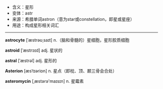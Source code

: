 - <span class="definition">含义：星形</span>
- <span class="definition">变体：astr</span>
- <span class="definition">来源：希腊单词astron（意为star或constellation，即星或星座）</span>
- <span class="definition">用途：构成星形相关词汇</span>

---

<span class="vocabulary">**astrocyte**</span> [ˈæstrəʊˌsaɪt] n.（脑和骨髓的）星细胞，星形胶质细胞 

<span class="vocabulary">**astroid**</span> [ˈæstrɔɪd] adj. 星状的

<span class="vocabulary">**astral**</span> [ˈæstrəl] adj. 星形的

<span class="vocabulary">**Asterion**</span> [æsˈtɪəriɒn] n. 星点（即枕、顶、颞三骨会合处）

<span class="vocabulary">**asteromycin**</span> [ˌæstәrә'maɪsɪn] n. 星霉素

